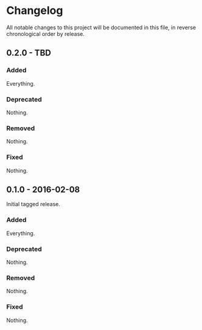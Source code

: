 # Changelog

All notable changes to this project will be documented in this file, in reverse chronological order by release.

## 0.2.0 - TBD

### Added

Everything.

### Deprecated

Nothing.

### Removed

Nothing.

### Fixed

Nothing.

## 0.1.0 - 2016-02-08

Initial tagged release.

### Added

Everything.

### Deprecated

Nothing.

### Removed

Nothing.

### Fixed

Nothing.
